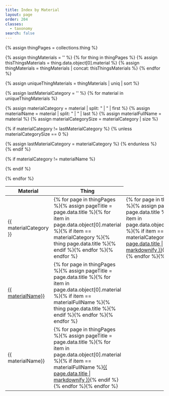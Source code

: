```yaml
---
title: Index by Material
layout: page
order: 204
classes: 
  - taxonomy
search: false
---
```


{% assign thingPages = collections.thing %}

{% assign thingMaterials = '' %}
{% for thing in thingPages %}
{% assign thisThingsMaterials = thing.data.object[0].material %}
{% assign thingMaterials = thingMaterials | concat: thisThingsMaterials %}
{% endfor %}

{% assign uniqueThingMaterials = thingMaterials | uniq | sort %}

<table class="taxonomy-table" id="materials-table">
  <thead class="visually-hidden">
    <tr><th>Material</th><th>Thing</th>
  </thead>
  <tbody>
{% assign lastMaterialCategory = '' %}
{% for material in uniqueThingMaterials %}

{% assign materialCategory = material | split: " | " | first %}
{% assign materialName = material | split: " | " | last %}
{% assign materialFullName = material %}
{% assign materialCategorySize = materialCategory | size %}


{% if materialCategory != lastMaterialCategory %}
{% unless materialCategorySize == 0 %}
</tbody>
<tbody>
<tr data-size="{{ materialCategorySize }}" data-category="{{ materialCategory }}" data-last-category="{{ lastMaterialCategory }}">
<td class="material-category-header">{{ materialCategory }}</td>
<td data-outputs-exclude="epub,pdf">{% for page in thingPages %}{% assign pageTitle = page.data.title %}{% for item in page.data.object[0].material %}{% if item == materialCategory %}{% thing page.data.title %}{% endif %}{% endfor %}{% endfor %}</td>
<td data-outputs-exclude="html">{% for page in thingPages %}{% assign pageTitle = page.data.title %}{% for item in page.data.object[0].material %}{% if item == materialCategory %}<a href="{{ page.url }}">{{ page.data.title | markdownify }}</a>{% endif %}{% endfor %}{% endfor %}</td>
</tr>
{% assign lastMaterialCategory = materialCategory %}
{% endunless %}
{% endif %}

{% if materialCategory != materialName %}
<tr class="material-category" data-outputs-exclude="epub,pdf">
<td><a href="/contents/?material={{ materialCategory | replace: " ", "%2520" }}%2520%257C%2520{{ materialName | url_encode | replace: "+", "%2520" }}">{{ materialName}}</a></td>
<td>{% for page in thingPages %}{% assign pageTitle = page.data.title %}{% for item in page.data.object[0].material %}{% if item == materialFullName %}{% thing page.data.title %}{% endif %}{% endfor %}{% endfor %}</td>
</tr>
<tr class="material-category" data-outputs-exclude="html">
<td data-outputs-exclude="html">{{ materialName}}</td>
<td>{% for page in thingPages %}{% assign pageTitle = page.data.title %}{% for item in page.data.object[0].material %}{% if item == materialFullName %}<a href="{{ page.url }}">{{ page.data.title | markdownify }}</a>{% endif %}{% endfor %}{% endfor %}</td>
</tr>

{% endif %}

{% endfor %}
</tbody>
</table>